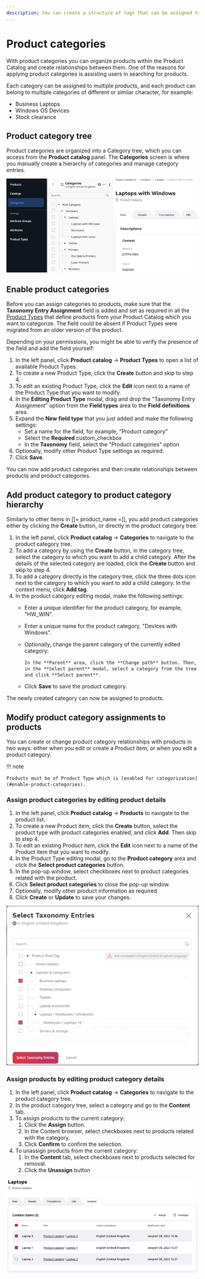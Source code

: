 ```yaml
---
description: You can create a structure of tags that can be assigned to products to help categorize products, to assist users in searching. You create, manage and assign categories manually.
---
```


# Product categories

With product categories you can organize products within the Product Catalog and create relationships between them. 
One of the reasons for applying product categories is assisting users in searching for products.

Each category can be assigned to multiple products, and each product can belong to multiple categories of different or similar character, for example:

- Business Laptops
- Windows OS Devices
- Stock clearance

## Product category tree

Product categories are organized into a Category tree, which you can access from the **Product catalog** panel. The **Categories** screen is where you manually create a hierarchy of categories and manage category entries.

![Product category tree](img/product_categories.png)

## Enable product categories

Before you can assign categories to products, make sure that the **Taxonomy Entry Assignment** field is added and set as required in all the [Product Types](../../content_model/#content-types) that define products from your Product Catalog which you want to categorize. 
The field could be absent if Product Types were migrated from an older version of the product.

Depending on your permissions, you might be able to verify the presence of the field and add the field yourself:

1. In the left panel, click **Product catalog** -> **Product Types** to open a list of available Product Types.
2. To create a new Product Type, click the  **Create** button and skip to step 4.
3. To edit an existing Product Type, click the **Edit** icon next to a name of the Product Type that you want to modify.
4. In the **Editing Product Type** modal, drag and drop the "Taxonomy Entry Assignment" option from the **Field types** area to the **Field definitions** area.
5. Expand the **New field type** that you just added and make the following settings:
    * Set a name for the field, for example, "Product category"
    * Select the **Required** custom_checkbox
    * In the **Taxonomy** field, select the "Product categories" option
6. Optionally, modify other Product Type settings as required.
7. Click **Save**.

You can now add product categories and then create relationships between products and product categories.

## Add product category to product category hierarchy

Similarly to other items in [[= product_name =]], you add product categories either by clicking the **Create** button, or directly in the product category tree:

1. In the left panel, click **Product catalog** -> **Categories** to navigate to the product category tree.
2. To add a category by using the **Create** button, in the category tree, select the category to which you want to add a child category. After the details of the selected category are loaded, click the **Create** button and skip to step 4.
3. To add a category directly in the category tree, click the three dots icon next to the category to which you want to add a child category. In the context menu, click **Add tag**.
4. In the product category editing modal, make the following settings:
    * Enter a unique identifier for the product category, for example, "HW_WIN".
    * Enter a unique name for the product category, "Devices with Windows".
    * Optionally, change the parent category of the currently edited category: 
    
          In the **Parent** area, click the **Change path** button. Then, in the **Select parent** modal, select a category from the tree and click **Select parent**.
        
    * Click **Save** to save the product category.

The newly created category can now be assigned to products.

## Modify product category assignments to products

You can create or change product category relationships with products in two ways: either when you edit or create a Product item, or when you edit a product category.

!!! note

    Products must be of Product Type which is [enabled for categorization](#enable-product-categories). 

### Assign product categories by editing product details

1. In the left panel, click **Product catalog** -> **Products** to navigate to the product list.
2. To create a new Product item, click the  **Create** button, select the product type with product categories enabled, and click **Add**. Then skip to step 4.
3. To edit an existing Product item, click the **Edit** icon next to a name of the Product item that you want to modify.
4. In the Product Type editing modal, go to the **Product category** area and click the **Select product categories** button.
5. In the pop-up window, select checkboxes next to product categories related with the product.
6. Click **Select product categories** to close the pop-up window.
7. Optionally, modify other product information as required.
8. Click **Create** or **Update** to save your changes.

![Adding product categories](img/product_category_selection.png)

### Assign products by editing product category details

1. In the left panel, click **Product catalog** -> **Categories** to navigate to the product category tree.
2. In the product category tree, select a category and go to the **Content** tab.
3. To assign products to the current category:
    1. Click the **Assign** button.
    2. In the Content browser, select checkboxes next to products related with the category.
    3. Click **Confirm** to confirm the selection.
4. To unassign products from the current category:
    1. In the **Content** tab, select checkboxes next to products selected for removal.
    2. Click the **Unassign** button

![Related products list](img/product_categories_product_list.png)
